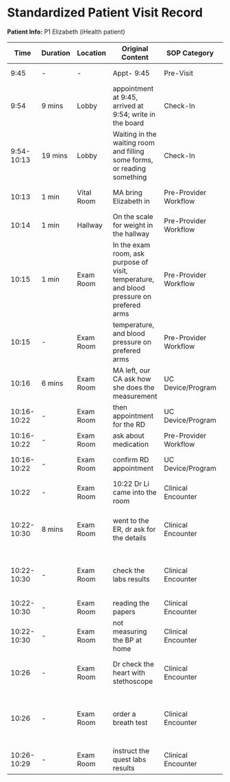 # Standardized Patient Visit Record

**Patient Info:** P1 Elizabeth (iHealth patient)

| Time | Duration | Location | Original Content | SOP Category | SOP Task | Completed Checklist | Primary Role | Extra Task |
|------|----------|----------|------------------|--------------|----------|-------------------|--------------|------------|
| 9:45 | - | - | Appt- 9:45 | Pre-Visit | Appointment Scheduling | - | Front Desk | - |
| 9:54 | 9 mins | Lobby | appointment at 9:45, arrived at 9:54; write in the board | Check-In | Patient Registration | ☐ Arrival time recorded | Front Desk | - |
| 9:54-10:13 | 19 mins | Lobby | Waiting in the waiting room and filling some forms, or reading something | Check-In | Intake Forms Management | ☐ Forms provided onsite if needed | Patient | - |
| 10:13 | 1 min | Vital Room | MA bring Elizabeth in | Pre-Provider Workflow | Rooming | ☐ Patient called from lobby | MA | - |
| 10:14 | 1 min | Hallway | On the scale for weight in the hallway | Pre-Provider Workflow | Standard Vitals Collection | ☐ Vitals collected | MA | - |
| 10:15 | 1 min | Exam Room | In the exam room, ask purpose of visit, temperature, and blood pressure on prefered arms | Pre-Provider Workflow | Chief Complaint Capture | ☐ Open-ended question asked | MA | - |
| 10:15 | - | Exam Room | temperature, and blood pressure on prefered arms | Pre-Provider Workflow | Standard Vitals Collection | ☐ Vitals collected<br>☐ Documented in EHR | MA | - |
| 10:16 | 6 mins | Exam Room | MA left, our CA ask how she does the measurement | UC Device/Program | - | - | CA/CM | Patient Measurement Technique Assessment |
| 10:16-10:22 | - | Exam Room | then appointment for the RD | UC Device/Program | - | - | CA/CM | RD Appointment Coordination |
| 10:16-10:22 | - | Exam Room | ask about medication | Pre-Provider Workflow | Medication Reconciliation | ☐ Med list reviewed | CA/CM | - |
| 10:16-10:22 | - | Exam Room | confirm RD appointment | UC Device/Program | - | - | CA/CM | RD Appointment Confirmation |
| 10:22 | - | Exam Room | 10:22 Dr Li came into the room | Clinical Encounter | - | - | MD/NP | Provider Entry |
| 10:22-10:30 | 8 mins | Exam Room | went to the ER, dr ask for the details | Clinical Encounter | History Taking | ☐ Chief complaint reviewed<br>☐ HPI documented | MD/NP | - |
| 10:22-10:30 | - | Exam Room | check the labs results | Clinical Encounter | Lab & Imaging Review | ☐ Results reviewed in EHR<br>☐ Explained to patient | MD/NP | - |
| 10:22-10:30 | - | Exam Room | reading the papers | Clinical Encounter | - | - | MD/NP | Document Review |
| 10:22-10:30 | - | Exam Room | not measuring the BP at home | Clinical Encounter | - | - | MD/NP | Home Monitoring Assessment |
| 10:26 | - | Exam Room | Dr check the heart with stethoscope | Clinical Encounter | Physical Exam | ☐ Systems examined per complaint | MD/NP | - |
| 10:26 | - | Exam Room | order a breath test | Clinical Encounter | Lab Orders | ☐ Orders entered in EHR<br>☐ Instructions explained | MD/NP | - |
| 10:26-10:29 | - | Exam Room | instruct the quest labs results | Clinical Encounter | Patient Education (Clinical) | ☐ Explained in plain